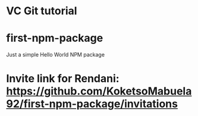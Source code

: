 # VC Git tutorial
# first-npm-package
Just a simple Hello World NPM package

# Invite link for Rendani: https://github.com/KoketsoMabuela92/first-npm-package/invitations
